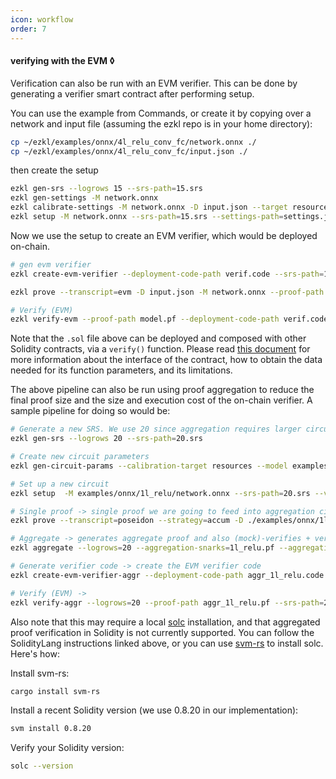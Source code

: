 ```yaml
---
icon: workflow
order: 7
---
```

#### verifying with the EVM ◊

Verification can also be run with an EVM verifier. This can be done by generating a verifier smart contract after performing setup.

You can use the example from Commands, or create it by copying over a network and input file (assuming the ezkl repo is in your home directory):
```bash
cp ~/ezkl/examples/onnx/4l_relu_conv_fc/network.onnx ./
cp ~/ezkl/examples/onnx/4l_relu_conv_fc/input.json ./
```
then create the setup
```bash
ezkl gen-srs --logrows 15 --srs-path=15.srs
ezkl gen-settings -M network.onnx
ezkl calibrate-settings -M network.onnx -D input.json --target resources
ezkl setup -M network.onnx --srs-path=15.srs --settings-path=settings.json
```

Now we use the setup to create an EVM verifier, which would be deployed on-chain. 

```bash
# gen evm verifier
ezkl create-evm-verifier --deployment-code-path verif.code --srs-path=15.srs --vk-path vk.key --sol-code-path verif.sol --settings-path=settings.json
```

```bash
ezkl prove --transcript=evm -D input.json -M network.onnx --proof-path model.pf --pk-path pk.key --srs-path=15.srs --settings-path=settings.json 
```

```bash
# Verify (EVM)
ezkl verify-evm --proof-path model.pf --deployment-code-path verif.code
```

Note that the `.sol` file above can be deployed and composed with other Solidity contracts, via a `verify()` function. Please read [this document](https://hackmd.io/QOHOPeryRsOraO7FUnG-tg) for more information about the interface of the contract, how to obtain the data needed for its function parameters, and its limitations.

The above pipeline can also be run using proof aggregation to reduce the final proof size and the size and execution cost of the on-chain verifier. A sample pipeline for doing so would be:

```bash
# Generate a new SRS. We use 20 since aggregation requires larger circuits (more commonly 23+).
ezkl gen-srs --logrows 20 --srs-path=20.srs
```

```bash
# Create new circuit parameters
ezkl gen-circuit-params --calibration-target resources --model examples/onnx/1l_relu/network.onnx --settings-path circuit.json
```

```bash
# Set up a new circuit
ezkl setup  -M examples/onnx/1l_relu/network.onnx --srs-path=20.srs --vk-path=vk.key --pk-path=pk.key --settings-path=circuit.json
```

```bash
# Single proof -> single proof we are going to feed into aggregation circuit. (Mock)-verifies + verifies natively as sanity check
ezkl prove --transcript=poseidon --strategy=accum -D ./examples/onnx/1l_relu/input.json -M ./examples/onnx/1l_relu/network.onnx --proof-path 1l_relu.pf --srs-path=20.srs  --pk-path=pk.key --settings-path=circuit.json
```

```bash
# Aggregate -> generates aggregate proof and also (mock)-verifies + verifies natively as sanity check
ezkl aggregate --logrows=20 --aggregation-snarks=1l_relu.pf --aggregation-vk-paths vk.key --vk-path aggr_1l_relu.vk --proof-path aggr_1l_relu.pf --srs-path=20.srs --settings-paths=circuit.json
```

```bash
# Generate verifier code -> create the EVM verifier code
ezkl create-evm-verifier-aggr --deployment-code-path aggr_1l_relu.code --srs-path=20.srs --vk-path aggr_1l_relu.vk
```

```bash
# Verify (EVM) ->
ezkl verify-aggr --logrows=20 --proof-path aggr_1l_relu.pf --srs-path=20.srs --vk-path aggr_1l_relu.vk
```

Also note that this may require a local [solc](https://docs.soliditylang.org/en/v0.8.17/installing-solidity.html) installation, and that aggregated proof verification in Solidity is not currently supported. You can follow the SolidityLang instructions linked above, or you can use [svm-rs](https://github.com/alloy-rs/svm-rs) to install solc. Here's how:

Install svm-rs:
```bash
cargo install svm-rs
```

Install a recent Solidity version (we use 0.8.20 in our implementation):
```bash
svm install 0.8.20
```

Verify your Solidity version:
```bash
solc --version
```

